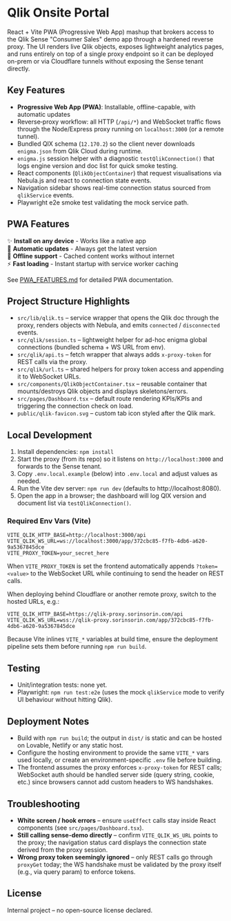 # Qlik Onsite Portal

React + Vite PWA (Progressive Web App) mashup that brokers access to the Qlik Sense "Consumer Sales" demo app through a hardened reverse proxy. The UI renders live Qlik objects, exposes lightweight analytics pages, and runs entirely on top of a single proxy endpoint so it can be deployed on-prem or via Cloudflare tunnels without exposing the Sense tenant directly.

## Key Features

- **Progressive Web App (PWA)**: Installable, offline-capable, with automatic updates
- Reverse‑proxy workflow: all HTTP (`/api/*`) and WebSocket traffic flows through the Node/Express proxy running on `localhost:3000` (or a remote tunnel).
- Bundled QIX schema (`12.170.2`) so the client never downloads `enigma.json` from Qlik Cloud during runtime.
- `enigma.js` session helper with a diagnostic `testQlikConnection()` that logs engine version and doc list for quick smoke testing.
- React components (`QlikObjectContainer`) that request visualisations via Nebula.js and react to connection state events.
- Navigation sidebar shows real-time connection status sourced from `qlikService` events.
- Playwright e2e smoke test validating the mock service path.

## PWA Features

✨ **Install on any device** - Works like a native app  
🔄 **Automatic updates** - Always get the latest version  
📱 **Offline support** - Cached content works without internet  
⚡ **Fast loading** - Instant startup with service worker caching

See [PWA_FEATURES.md](./PWA_FEATURES.md) for detailed PWA documentation.

## Project Structure Highlights

- `src/lib/qlik.ts` – service wrapper that opens the Qlik doc through the proxy, renders objects with Nebula, and emits `connected` / `disconnected` events.
- `src/qlik/session.ts` – lightweight helper for ad-hoc enigma global connections (bundled schema + WS URL from env).
- `src/qlik/api.ts` – fetch wrapper that always adds `x-proxy-token` for REST calls via the proxy.
- `src/qlik/url.ts` – shared helpers for proxy token access and appending it to WebSocket URLs.
- `src/components/QlikObjectContainer.tsx` – reusable container that mounts/destroys Qlik objects and displays skeletons/errors.
- `src/pages/Dashboard.tsx` – default route rendering KPIs/KPIs and triggering the connection check on load.
- `public/qlik-favicon.svg` – custom tab icon styled after the Qlik mark.

## Local Development

1. Install dependencies: `npm install`
2. Start the proxy (from its repo) so it listens on `http://localhost:3000` and forwards to the Sense tenant.
3. Copy `.env.local.example` (below) into `.env.local` and adjust values as needed.
4. Run the Vite dev server: `npm run dev` (defaults to http://localhost:8080).
5. Open the app in a browser; the dashboard will log QIX version and document list via `testQlikConnection()`.

### Required Env Vars (Vite)

```
VITE_QLIK_HTTP_BASE=http://localhost:3000/api
VITE_QLIK_WS_URL=ws://localhost:3000/app/372cbc85-f7fb-4db6-a620-9a5367845dce
VITE_PROXY_TOKEN=your_secret_here
```

When `VITE_PROXY_TOKEN` is set the frontend automatically appends `?token=<value>` to the WebSocket URL while continuing to send the header on REST calls.

When deploying behind Cloudflare or another remote proxy, switch to the hosted URLs, e.g.:

```
VITE_QLIK_HTTP_BASE=https://qlik-proxy.sorinsorin.com/api
VITE_QLIK_WS_URL=wss://qlik-proxy.sorinsorin.com/app/372cbc85-f7fb-4db6-a620-9a5367845dce
```

Because Vite inlines `VITE_*` variables at build time, ensure the deployment pipeline sets them before running `npm run build`.

## Testing

- Unit/integration tests: none yet.
- Playwright: `npm run test:e2e` (uses the mock `qlikService` mode to verify UI behaviour without hitting Qlik).

## Deployment Notes

- Build with `npm run build`; the output in `dist/` is static and can be hosted on Lovable, Netlify or any static host.
- Configure the hosting environment to provide the same `VITE_*` vars used locally, or create an environment-specific `.env` file before building.
- The frontend assumes the proxy enforces `x-proxy-token` for REST calls; WebSocket auth should be handled server side (query string, cookie, etc.) since browsers cannot add custom headers to WS handshakes.

## Troubleshooting

- **White screen / hook errors** – ensure `useEffect` calls stay inside React components (see `src/pages/Dashboard.tsx`).
- **Still calling sense-demo directly** – confirm `VITE_QLIK_WS_URL` points to the proxy; the navigation status card displays the connection state derived from the proxy session.
- **Wrong proxy token seemingly ignored** – only REST calls go through `proxyGet` today; the WS handshake must be validated by the proxy itself (e.g., via query param) to enforce tokens.

## License

Internal project – no open-source license declared.
